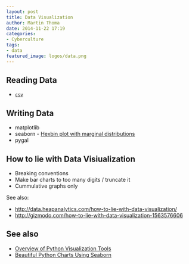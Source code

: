 ```yaml
---
layout: post
title: Data Visualization
author: Martin Thoma
date: 2014-11-22 17:19
categories:
- Cyberculture
tags:
- data
featured_image: logos/data.png
---
```


## Reading Data

* [`csv`](https://docs.python.org/3/library/csv.html)

## Writing Data

* matplotlib
* seaborn - [Hexbin plot with marginal distributions](http://stanford.edu/~mwaskom/software/seaborn/examples/hexbin_marginals.html)
* pygal


## How to lie with Data Visiualization

* Breaking conventions
* Make bar charts to too many digits / truncate it
* Cummulative graphs only

See also:

* http://data.heapanalytics.com/how-to-lie-with-data-visualization/
* http://gizmodo.com/how-to-lie-with-data-visualization-1563576606

## See also

* [Overview of Python Visualization Tools](http://pbpython.com/visualization-tools-1.html)
* [Beautiful Python Charts Using Seaborn](http://the.randomengineer.com/2015/05/17/beautiful-python-charts-using-seaborn/)
